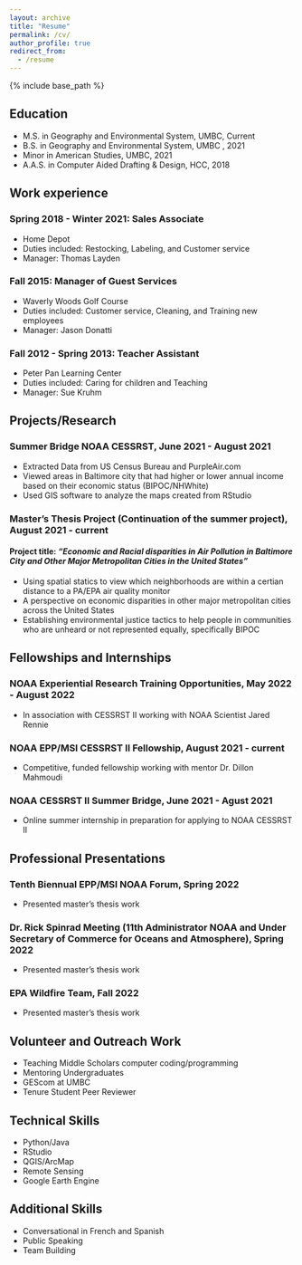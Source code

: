 ```yaml
---
layout: archive
title: "Resume"
permalink: /cv/
author_profile: true
redirect_from:
  - /resume
---
```


{% include base_path %}

## Education

 *  M.S. in Geography and Environmental System, UMBC, Current
 *  B.S. in Geography and Environmental System, UMBC , 2021
 *  Minor in American Studies, UMBC, 2021
 *  A.A.S. in Computer Aided Drafting & Design, HCC, 2018

## Work experience

### Spring 2018 - Winter 2021: Sales Associate
  * Home Depot
  * Duties included: Restocking, Labeling, and Customer service
  * Manager: Thomas Layden

### Fall 2015: Manager of Guest Services
  * Waverly Woods Golf Course 
  * Duties included: Customer service, Cleaning, and Training new employees
  * Manager: Jason Donatti

### Fall 2012 - Spring 2013: Teacher Assistant
  * Peter Pan Learning Center
  * Duties included: Caring for children and Teaching
  * Manager: Sue Kruhm

## Projects/Research

### Summer Bridge NOAA CESSRST, June 2021 - August 2021
  * Extracted Data from US Census Bureau and PurpleAir.com
  * Viewed areas in Baltimore city that had higher or lower annual income based on their economic status (BIPOC/NHWhite)
  * Used GIS software to analyze the maps created from RStudio
  
### Master’s Thesis Project (Continuation of the summer project), August 2021 - current
  #### Project title: *“Economic and Racial disparities in Air Pollution in Baltimore City and Other Major Metropolitan Cities in the United States”*
  
  * Using spatial statics to view which neighborhoods are within a certian distance to a PA/EPA air quality monitor
  * A perspective on economic disparities in other major metropolitan cities across the United States
  * Establishing environmental justice tactics to help people in communities who are unheard or not represented equally, specifically BIPOC

## Fellowships and Internships

  ### NOAA Experiential Research Training Opportunities, May 2022 - August 2022
  * In association with CESSRST II working with NOAA Scientist Jared Rennie
  
  ###  NOAA EPP/MSI CESSRST II Fellowship, August 2021 - current
  * Competitive, funded fellowship working with mentor Dr. Dillon Mahmoudi
  
  ### NOAA CESSRST II  Summer Bridge, June 2021 - Agust 2021
  * Online summer internship in preparation for applying to NOAA CESSRST II
  
 ## Professional Presentations
 
 ### Tenth Biennual EPP/MSI NOAA Forum, Spring 2022
  * Presented master’s thesis work

 ### Dr. Rick Spinrad Meeting (11th Administrator NOAA and Under Secretary of Commerce for Oceans and Atmosphere), Spring 2022
  * Presented master’s thesis work

 ### EPA Wildfire Team, Fall 2022
  * Presented master’s thesis work

## Volunteer and Outreach Work
 
 * Teaching Middle Scholars computer coding/programming
 * Mentoring Undergraduates
 * GEScom at UMBC
 * Tenure Student Peer Reviewer
 
## Technical Skills

* Python/Java
* RStudio
* QGIS/ArcMap
* Remote Sensing
* Google Earth Engine

## Additional Skills

* Conversational in French and Spanish
* Public Speaking
* Team Building
